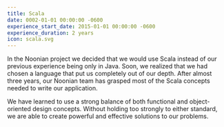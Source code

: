 ```yaml
---
title: Scala
date: 0002-01-01 00:00:00 -0600
experience_start_date: 2015-01-01 00:00:00 -0600
experience_duration: 2 years
icon: scala.svg
---
```

In the Noonian project we decided that we would use Scala instead of our previous experience being only in Java. Soon, we realized that we had chosen a language that put us completely out of our depth. After almost three years, our Noonian team has grasped most of the Scala concepts needed to write our application.

We have learned to use a strong balance of both functional and object-oriented design concepts. Without holding too strongly to either standard, we are able to create powerful and effective solutions to our problems.
